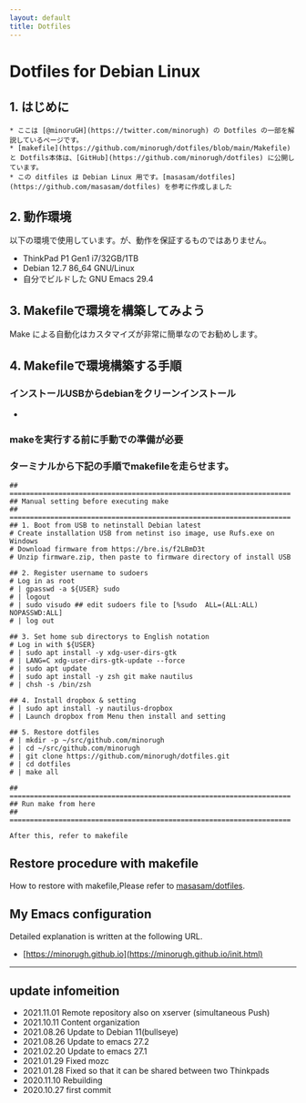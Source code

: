 ```yaml
---
layout: default
title: Dotfiles
---
```


# Dotfiles for Debian Linux

## 1. はじめに
```note
* ここは [@minoruGH](https://twitter.com/minorugh) の Dotfiles の一部を解説しているページです。
* [makefile](https://github.com/minorugh/dotfiles/blob/main/Makefile) と Dotfils本体は、[GitHub](https://github.com/minorugh/dotfiles) に公開しています。
* この ditfiles は Debian Linux 用です。[masasam/dotfiles](https://github.com/masasam/dotfiles) を参考に作成しました

```

## 2. 動作環境
以下の環境で使用しています。が、動作を保証するものではありません。

* ThinkPad P1 Gen1 i7/32GB/1TB
* Debian 12.7  86_64 GNU/Linux
* 自分でビルドした GNU Emacs 29.4

## 3. Makefileで環境を構築してみよう
Make による自動化はカスタマイズが非常に簡単なのでお勧めします。

## 4. Makefileで環境構築する手順

### インストールUSBからdebianをクリーンインストール
* 
### makeを実行する前に手動での準備が必要

### ターミナルから下記の手順でmakefileを走らせます。

```
## =====================================================================
## Manual setting before executing make
## =====================================================================
## 1. Boot from USB to netinstall Debian latest
# Create installation USB from netinst iso image, use Rufs.exe on Windows
# Download firmware from https://bre.is/f2LBmD3t
# Unzip firmware.zip, then paste to firmware directory of install USB

## 2. Register username to sudoers
# Log in as root
# | gpasswd -a ${USER} sudo
# | logout
# | sudo visudo ## edit sudoers file to [%sudo  ALL=(ALL:ALL) NOPASSWD:ALL]
# | log out

## 3. Set home sub directorys to English notation
# Log in with ${USER}
# | sudo apt install -y xdg-user-dirs-gtk
# | LANG=C xdg-user-dirs-gtk-update --force
# | sudo apt update
# | sudo apt install -y zsh git make nautilus
# | chsh -s /bin/zsh

## 4. Install dropbox & setting
# | sudo apt install -y nautilus-dropbox
# | Launch dropbox from Menu then install and setting

## 5. Restore dotfiles
# | mkdir -p ~/src/github.com/minorugh
# | cd ~/src/github.com/minorugh
# | git clone https://github.com/minorugh/dotfiles.git
# | cd dotfiles
# | make all

## =====================================================================
## Run make from here
## =====================================================================

After this, refer to makefile
```

## Restore procedure with makefile
How to restore with makefile,Please refer to 
[masasam/dotfiles](https://github.com/masasam/dotfiles). 

## My Emacs configuration 
Detailed explanation is written at the following URL.

* [https://minorugh.github.io](https://minorugh.github.io/init.html) 

----

## update infomeition
* 2021.11.01 Remote repository also on xserver (simultaneous Push)
* 2021.10.11 Content organization
* 2021.08.26 Update to Debian 11(bullseye)
* 2021.08.26 Update to emacs 27.2
* 2021.02.20 Update to emacs 27.1
* 2021.01.29 Fixed mozc
* 2021.01.28 Fixed so that it can be shared between two Thinkpads
* 2020.11.10 Rebuilding
* 2020.10.27 first commit

